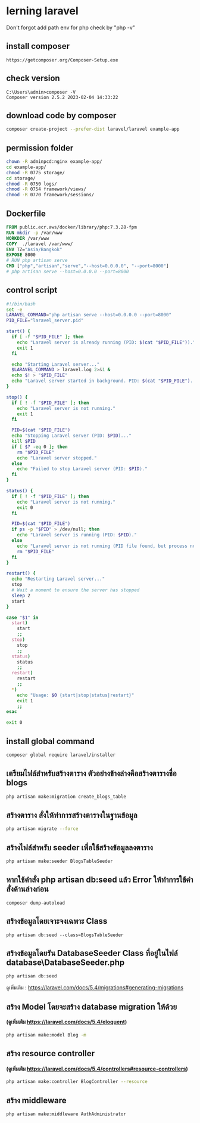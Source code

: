 # lerning laravel

Don't forgot add path env for php check by "php -v"

## install composer 

```
https://getcomposer.org/Composer-Setup.exe
```

## check version

````
C:\Users\admin>composer -V
Composer version 2.5.2 2023-02-04 14:33:22
````

## download code by composer

```sh
composer create-project --prefer-dist laravel/laravel example-app
```

## permission folder 

```sh
chown -R adminpcd:nginx example-app/
cd example-app/
chmod -R 0775 storage/
cd storage/
chmod -R 0750 logs/
chmod -R 0754 framework/views/
chmod -R 0770 framework/sessions/
```

## Dockerfile

```Dockerfile
FROM public.ecr.aws/docker/library/php:7.3.28-fpm
RUN mkdir -p /var/www
WORKDIR /var/www
COPY  ./laravel /var/www/
ENV TZ="Asia/Bangkok"
EXPOSE 8000
# RUN php artisan serve
CMD ["php","artisan","serve","--host=0.0.0.0", "--port=8000"]
# php artisan serve --host=0.0.0.0 --port=8000
```

## control script 

```sh
#!/bin/bash
set -e
LARAVEL_COMMAND="php artisan serve --host=0.0.0.0 --port=8000"
PID_FILE="laravel_server.pid"

start() {
  if [ -f "$PID_FILE" ]; then
    echo "Laravel server is already running (PID: $(cat "$PID_FILE"))."
    exit 1
  fi

  echo "Starting Laravel server..."
  $LARAVEL_COMMAND > laravel.log 2>&1 &
  echo $! > "$PID_FILE"
  echo "Laravel server started in background. PID: $(cat "$PID_FILE"). See laravel.log for details."
}

stop() {
  if [ ! -f "$PID_FILE" ]; then
    echo "Laravel server is not running."
    exit 1
  fi

  PID=$(cat "$PID_FILE")
  echo "Stopping Laravel server (PID: $PID)..."
  kill $PID
  if [ $? -eq 0 ]; then
    rm "$PID_FILE"
    echo "Laravel server stopped."
  else
    echo "Failed to stop Laravel server (PID: $PID)."
  fi
}

status() {
  if [ ! -f "$PID_FILE" ]; then
    echo "Laravel server is not running."
    exit 0
  fi

  PID=$(cat "$PID_FILE")
  if ps -p "$PID" > /dev/null; then
    echo "Laravel server is running (PID: $PID)."
  else
    echo "Laravel server is not running (PID file found, but process not active)."
    rm "$PID_FILE"
  fi
}

restart() {
  echo "Restarting Laravel server..."
  stop
  # Wait a moment to ensure the server has stopped
  sleep 2
  start
}

case "$1" in
  start)
    start
    ;;
  stop)
    stop
    ;;
  status)
    status
    ;;
  restart)
    restart
    ;;
  *)
    echo "Usage: $0 {start|stop|status|restart}"
    exit 1
    ;;
esac

exit 0
```


## install global command

```sh
composer global require laravel/installer
```

## เตรียมไฟล์สำหรับสร้างตาราง ตัวอย่างข้างล่างคือสร้างตารางชื่อ blogs

```sh
php artisan make:migration create_blogs_table
```

## สร้างตาราง สั่งให้ทำการสร้างตารางในฐานข้อมูล

```sh
php artisan migrate --force
```

## สร้างไฟล์สำหรับ seeder เพื่อใช้สร้างข้อมูลลงตาราง

```sh
php artisan make:seeder BlogsTableSeeder
```

## หากใช้คำสั่ง php artisan db:seed แล้ว Error ให้ทำการใช้คำสั่งด้านล่างก่อน
```
composer dump-autoload
```

## สร้างข้อมูลโดยเจาะจงเฉพาะ Class
```
php artisan db:seed --class=BlogsTableSeeder
```

## สร้างข้อมูลโดยรัน DatabaseSeeder Class ที่อยู่ในไฟล์ database\DatabaseSeeder.php

```sh
php artisan db:seed 
```

ดูเพิ่มเติม : https://laravel.com/docs/5.4/migrations#generating-migrations


## สร้าง Model โดยจะสร้าง  database migration ให้ด้วย 

#### (ดูเพิ่มเติม https://laravel.com/docs/5.4/eloquent)

```sh
php artisan make:model Blog -m
```

## สร้าง resource controller 

####  (ดูเพิ่มเติม https://laravel.com/docs/5.4/controllers#resource-controllers)

```sh
php artisan make:controller BlogController --resource
```

## สร้าง middleware
```sh
php artisan make:middleware AuthAdministrator
```
